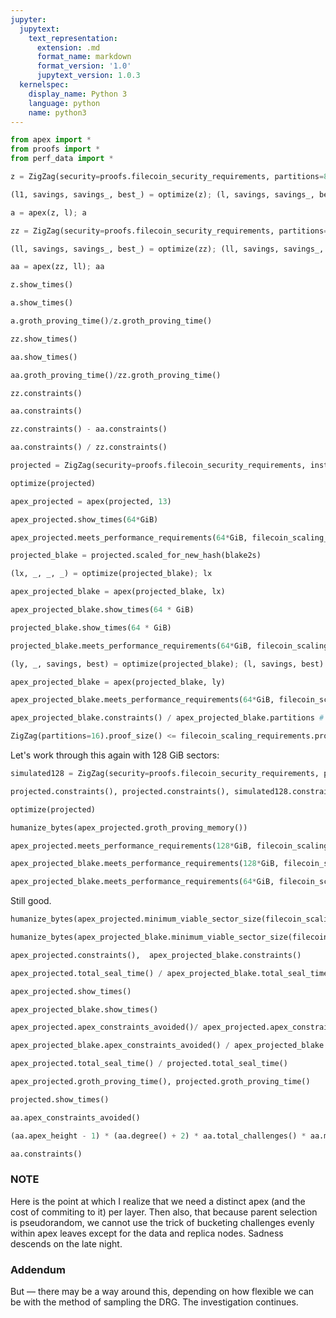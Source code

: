 ```yaml
---
jupyter:
  jupytext:
    text_representation:
      extension: .md
      format_name: markdown
      format_version: '1.0'
      jupytext_version: 1.0.3
  kernelspec:
    display_name: Python 3
    language: python
    name: python3
---
```


```python
from apex import *
from proofs import *
from perf_data import *
```

```python
z = ZigZag(security=proofs.filecoin_security_requirements, partitions=8, size=64*GiB, merkle_hash=pedersen)
```

```python
(l1, savings, savings_, best_) = optimize(z); (l, savings, savings_, best_)
```

```python
a = apex(z, l); a
```

```python
zz = ZigZag(security=proofs.filecoin_security_requirements, partitions=8, size=64*GiB, merkle_hash=blake2s)
```

```python
(ll, savings, savings_, best_) = optimize(zz); (ll, savings, savings_, best_)
```

```python
aa = apex(zz, ll); aa
```

```python
z.show_times()
```

```python
a.show_times()
```

```python
a.groth_proving_time()/z.groth_proving_time()
```

```python
zz.show_times()
```

```python
aa.show_times()
```

```python
aa.groth_proving_time()/zz.groth_proving_time()
```

```python
zz.constraints()
```

```python
aa.constraints()
```

```python
zz.constraints() - aa.constraints()
```

```python
aa.constraints() / zz.constraints()
```

```python
projected = ZigZag(security=proofs.filecoin_security_requirements, instance=projected_instance, partitions=8)
```

```python
optimize(projected)
```

```python
apex_projected = apex(projected, 13)
```

```python
apex_projected.show_times(64*GiB)
```

```python
apex_projected.meets_performance_requirements(64*GiB, filecoin_scaling_requirements)
```

```python
projected_blake = projected.scaled_for_new_hash(blake2s)
```

```python
(lx, _, _, _) = optimize(projected_blake); lx
```

```python
apex_projected_blake = apex(projected_blake, lx)
```

```python
apex_projected_blake.show_times(64 * GiB)
```

```python
projected_blake.show_times(64 * GiB)
```

```python
projected_blake.meets_performance_requirements(64*GiB, filecoin_scaling_requirements)
```

```python
(ly, _, savings, best) = optimize(projected_blake); (l, savings, best)
```

```python
apex_projected_blake = apex(projected_blake, ly)
```

```python
apex_projected_blake.meets_performance_requirements(64*GiB, filecoin_scaling_requirements)
```

```python
apex_projected_blake.constraints() / apex_projected_blake.partitions # how many constraints in each partition
```

```python
ZigZag(partitions=16).proof_size() <= filecoin_scaling_requirements.proof_size * 128 * GiB
```

Let's work through this again with 128 GiB sectors:

```python
simulated128 = ZigZag(security=proofs.filecoin_security_requirements, partitions=8, size=128*GiB, merkle_hash=blake2s)
```

```python
projected.constraints(), projected.constraints(), simulated128.constraints()
```

```python
optimize(projected)
```

```python
humanize_bytes(apex_projected.groth_proving_memory())
```

```python
apex_projected.meets_performance_requirements(128*GiB, filecoin_scaling_requirements)
```

```python
apex_projected_blake.meets_performance_requirements(128*GiB, filecoin_scaling_requirements)
```

```python
apex_projected_blake.meets_performance_requirements(64*GiB, filecoin_scaling_requirements)
```

Still good.

```python
humanize_bytes(apex_projected.minimum_viable_sector_size(filecoin_scaling_requirements))
```

```python
humanize_bytes(apex_projected_blake.minimum_viable_sector_size(filecoin_scaling_requirements))
```

```python
apex_projected.constraints(),  apex_projected_blake.constraints()
```

```python
apex_projected.total_seal_time() / apex_projected_blake.total_seal_time()
```

```python
apex_projected.show_times()
```

```python
apex_projected_blake.show_times()
```

```python
apex_projected.apex_constraints_avoided()/ apex_projected.apex_constraints()
```

```python
apex_projected_blake.apex_constraints_avoided() / apex_projected_blake.apex_constraints()
```

```python
apex_projected.total_seal_time() / projected.total_seal_time()
```

```python
apex_projected.groth_proving_time(), projected.groth_proving_time()
```

```python
projected.show_times()
```

```python
aa.apex_constraints_avoided()
```

```python
(aa.apex_height - 1) * (aa.degree() + 2) * aa.total_challenges() * aa.merkle_hash.constraints **aa.constraint_proving_time
```

```python
aa.constraints()
```

### NOTE

Here is the point at which I realize that we need a distinct apex (and the cost of commiting to it) per layer. Then also, that because parent selection is pseudorandom, we cannot use the trick of bucketing challenges evenly within apex leaves except for the data and replica nodes. Sadness descends on the late night.


### Addendum

But — there may be a way around this, depending on how flexible we can be with the method of sampling the DRG. The investigation continues. 

```python

```
